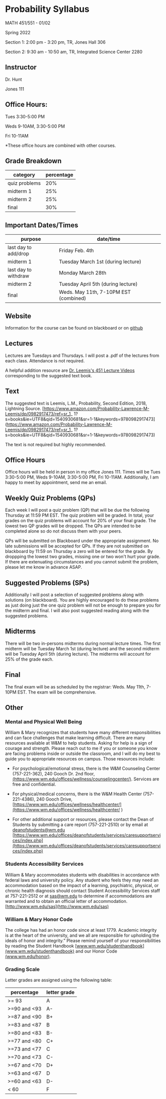 # Probability Syllabus
MATH 451/551 - 01/02

Spring 2022

Section 1: 2:00 pm - 3:20 pm, TR, Jones Hall 306

Section 2: 9:30 am - 10:50 am, TR,	Integrated Science Center 2280

## Instructor
Dr. Hunt

Jones 111

## Office Hours:
Tues 3:30-5:00 PM

Weds 9-10AM, 3:30-5:00 PM

Fri 10-11AM

*These office hours are combined with other courses.

## Grade Breakdown

| category | percentage|
| - | - |
| quiz problems | 20% |
| midterm 1 | 25% |
| midterm 2 | 25% |
| final | 30% |

## Important Dates/Times

| purpose | date/time |
| - | - |
| last day to add/drop | Friday Feb. 4th |
| midterm 1 | Tuesday March 1st (during lecture) |
| last day to withdraw | Monday March 28th |
| midterm 2 | Tuesday  April 5th (during lecture) |
| final | Weds. May 11th, 7-10PM EST (combined) |

## Website

Information for the course can be found on blackboard or on [github](https://gjhunt.github.io/451spring22)

## Lectures

Lectures are Tuesdays and Thursdays. I will post a .pdf of the lectures from each class. Attendance is not required. 

A helpful addition resource are [Dr. Leemis's 451 Lecture Videos](http://www.math.wm.edu/~leemis/videos/probability/) corresponding to the suggested text book.

## Text

The suggested text is Leemis, L.M., Probability, Second Edition, 2018, Lightning Source.
[https://www.amazon.com/Probability-Lawrence-M-Leemis/dp/0982917473/ref=sr_1_
1?s=books&ie=UTF8&qid=1540930681&sr=1-1&keywords=9780982917473](https://www.amazon.com/Probability-Lawrence-M-Leemis/dp/0982917473/ref=sr_1_
1?s=books&ie=UTF8&qid=1540930681&sr=1-1&keywords=9780982917473)
  
The text is not required but highly recommended. 

## Office Hours

Office hours will be held in person in my office Jones 111.  Times will be Tues 3:30-5:00 PM, Weds 9-10AM, 3:30-5:00 PM, Fri 10-11AM. Additionally, I am happy to meet by appointment, send me an email.

## Weekly Quiz Problems (QPs)

Each week I will post a quiz problem (QP) that will be due the following Thursday at 11:59 PM EST. The quiz problem will be graded. In total, your grades on the quiz problems will account for 20% of your final grade. The lowest two QP grades will be dropped. The QPs are intended to be completed alone so do not discuss them with your peers. 

QPs will be submitted on Blackboard under the appropriate assignment. No late submissions will be accepted for QPs. If they are not submitted on blackboard by 11:59 on Thursday a zero will be entered for the grade. By droppping the lowest two grades, missing one or two won't hurt your grade. If there are extenuating circumstances and you cannot submit the problem, please let me know in advance ASAP. 

## Suggested Problems (SPs)

Additionally I will post a selection of suggested problems along with solutions (on blackboard). You are highly encouraged to do these problems as just doing just the one quiz problem will not be enough to prepare you for the midterm and final. I will also post suggested reading along with the suggested problems. 

## Midterms

There will be two in-persons midterms during normal lecture times. The first midterm will be Tuesday March 1st (during lecture) and the second midterm will be Tuesday April 5th (during lecture). The midterms will account for 25% of the grade each. 

## Final

The final exam will be as scheduled by the registrar: Weds. May 11th, 7-10PM EST. The exam will be comprehensive. 


## Other

### Mental and Physical Well Being

William & Mary recognizes that students have many different responsibilities and can face challenges that make learning difficult.  There are many resources available at W&M to help students. Asking for help is a sign of courage and strength.  Please reach out to me if you or someone you know are facing problems inside or outside the classroom, and I will do my best to guide you to appropriate resources on campus.   Those resources include: 

- For psychological/emotional stress, there is the W&M Counseling Center (757-221-362), 240 Gooch Dr. 2nd floor, [(https://www.wm.edu/offices/wellness/counselingcenter/)](https://www.wm.edu/offices/wellness/counselingcenter/). Services are free and confidential.  

- For physical/medical concerns, there is the W&M Health Center (757-221-4386), 240 Gooch Drive, [https://www.wm.edu/offices/wellness/healthcenter/](https://www.wm.edu/offices/wellness/healthcenter/  )

- For other additional support or resources, please contact the Dean of Students by submitting a care report (757-221-2510) or by email at deanofstudents@wm.edu [https://www.wm.edu/offices/deanofstudents/services/caresupportservices/index.php](https://www.wm.edu/offices/deanofstudents/services/caresupportservices/index.php)

### Students Accessibility Services

William &amp; Mary accommodates students with disabilities in accordance with federal laws
and university policy. Any student who feels they may need an accommodation based
on the impact of a learning, psychiatric, physical, or chronic health diagnosis should
contact Student Accessibility Services staff at 757-221-2512 or at sas@wm.edu to
determine if accommodations are warranted and to obtain an official letter of
accommodation. [http://www.wm.edu/sas](http://www.wm.edu/sas)


### William &amp; Mary Honor Code

The college has had an honor code since at least 1779. Academic integrity is at
the heart of the university, and we all are responsible for upholding the ideals of honor
and integrity.” Please remind yourself of your responsibilities by reading the Student
Handbook [www.wm.wdu/studenthandbook](www.wm.wdu/studenthandbook) and our Honor Code
[(www.wm.edu/honor)](www.wm.edu/honor).

### Grading Scale
Letter grades are assigned using the following table:

percentage | letter grade |
--- | --- |
\>= 93| A|
\>=90 and \<93| A-|
\>=87 and \<90| B+|
\>=83 and \<87| B|
\>=80 and \<83| B-|
\>=77 and \<80| C+|
\>=73 and \<77| C|
\>=70 and \<73| C-|
\>=67 and \<70| D+|
\>=63 and \<67| D|
\>=60 and \<63| D-|
\< 60| F
